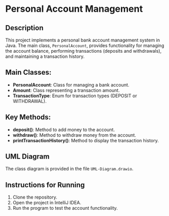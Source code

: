 # Personal Account Management

## Description
This project implements a personal bank account management system in Java. The main class, `PersonalAccount`, provides functionality for managing the account balance, performing transactions (deposits and withdrawals), and maintaining a transaction history.

## Main Classes:
- **PersonalAccount**: Class for managing a bank account.
- **Amount**: Class representing a transaction amount.
- **TransactionType**: Enum for transaction types (DEPOSIT or WITHDRAWAL).

## Key Methods:
- **deposit()**: Method to add money to the account.
- **withdraw()**: Method to withdraw money from the account.
- **printTransactionHistory()**: Method to display the transaction history.

## UML Diagram
The class diagram is provided in the file `UML-Diagram.drawio`.

## Instructions for Running
1. Clone the repository.
2. Open the project in IntelliJ IDEA.
3. Run the program to test the account functionality.